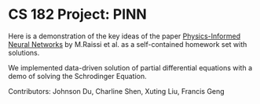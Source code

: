 # CS 182 Project: PINN

Here is a demonstration of the key ideas of the paper [Physics-Informed Neural Networks](https://www.sciencedirect.com/science/article/pii/S0021999118307125) by M.Raissi et al. as a self-contained homework set with solutions.

We implemented data-driven solution of partial differential equations with a demo of solving the Schrodinger Equation.


Contributors: Johnson Du, Charline Shen, Xuting Liu, Francis Geng